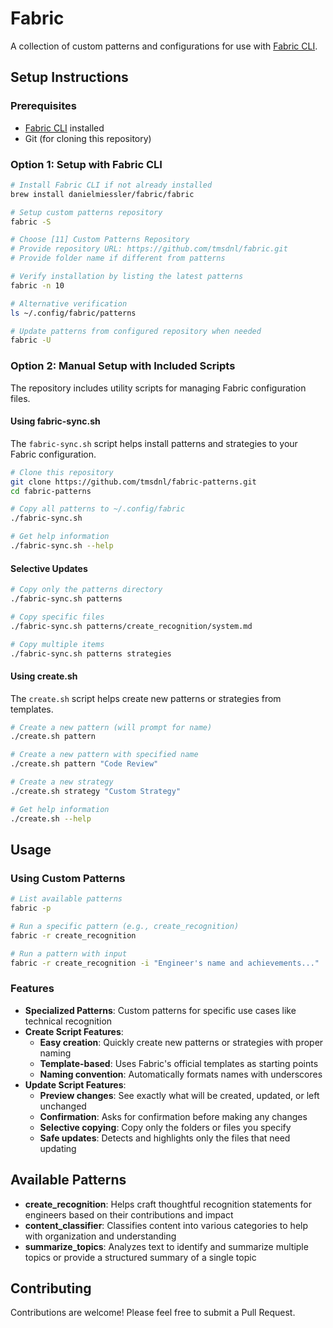 
# Fabric

A collection of custom patterns and configurations for use with [Fabric CLI](https://github.com/danielmiessler/fabric).

## Setup Instructions

### Prerequisites

- [Fabric CLI](https://github.com/danielmiessler/fabric) installed
- Git (for cloning this repository)

### Option 1: Setup with Fabric CLI

```bash
# Install Fabric CLI if not already installed
brew install danielmiessler/fabric/fabric

# Setup custom patterns repository
fabric -S

# Choose [11] Custom Patterns Repository
# Provide repository URL: https://github.com/tmsdnl/fabric.git
# Provide folder name if different from patterns

# Verify installation by listing the latest patterns
fabric -n 10

# Alternative verification
ls ~/.config/fabric/patterns

# Update patterns from configured repository when needed
fabric -U
```

### Option 2: Manual Setup with Included Scripts

The repository includes utility scripts for managing Fabric configuration files.

#### Using fabric-sync.sh

The `fabric-sync.sh` script helps install patterns and strategies to your Fabric configuration.

```bash
# Clone this repository
git clone https://github.com/tmsdnl/fabric-patterns.git
cd fabric-patterns

# Copy all patterns to ~/.config/fabric
./fabric-sync.sh

# Get help information
./fabric-sync.sh --help
```

#### Selective Updates

```bash
# Copy only the patterns directory
./fabric-sync.sh patterns

# Copy specific files
./fabric-sync.sh patterns/create_recognition/system.md

# Copy multiple items
./fabric-sync.sh patterns strategies
```

#### Using create.sh

The `create.sh` script helps create new patterns or strategies from templates.

```bash
# Create a new pattern (will prompt for name)
./create.sh pattern

# Create a new pattern with specified name
./create.sh pattern "Code Review"

# Create a new strategy
./create.sh strategy "Custom Strategy"

# Get help information
./create.sh --help
```

## Usage

### Using Custom Patterns

```bash
# List available patterns
fabric -p

# Run a specific pattern (e.g., create_recognition)
fabric -r create_recognition

# Run a pattern with input
fabric -r create_recognition -i "Engineer's name and achievements..."
```

### Features

- **Specialized Patterns**: Custom patterns for specific use cases like technical recognition
- **Create Script Features**:
  - **Easy creation**: Quickly create new patterns or strategies with proper naming
  - **Template-based**: Uses Fabric's official templates as starting points
  - **Naming convention**: Automatically formats names with underscores
- **Update Script Features**:
  - **Preview changes**: See exactly what will be created, updated, or left unchanged
  - **Confirmation**: Asks for confirmation before making any changes
  - **Selective copying**: Copy only the folders or files you specify
  - **Safe updates**: Detects and highlights only the files that need updating

## Available Patterns

- **create_recognition**: Helps craft thoughtful recognition statements for engineers based on their contributions and impact
- **content_classifier**: Classifies content into various categories to help with organization and understanding
- **summarize_topics**: Analyzes text to identify and summarize multiple topics or provide a structured summary of a single topic

## Contributing

Contributions are welcome! Please feel free to submit a Pull Request.